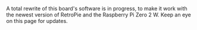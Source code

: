 A total rewrite of this board's software is in progress, to make it work with the newest version of RetroPie and the Raspberry Pi Zero 2 W. Keep an eye on this page for updates.
